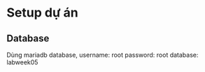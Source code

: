 # Setup dự án

## Database
 Dùng mariadb database,
 username: root
 password: root
 database: labweek05



